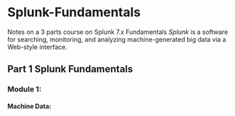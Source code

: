 # Splunk-Fundamentals
Notes on a 3 parts course on Splunk 7.x Fundamentals
*Splunk* is a software for searching, monitoring, and analyzing machine-generated big data via a Web-style interface.
## Part 1 Splunk Fundamentals
### Module 1:
#### Machine Data:
